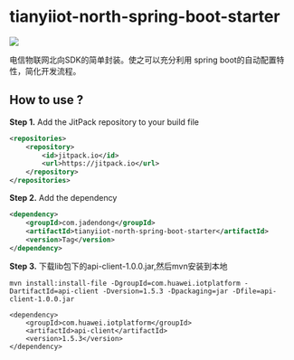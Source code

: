 # tianyiiot-north-spring-boot-starter
[![](https://jitpack.io/v/com.jadendong/tianyiiot-north-spring-boot-starter.svg)](https://jitpack.io/#com.jadendong/tianyiiot-north-spring-boot-starter)

电信物联网北向SDK的简单封装。使之可以充分利用 spring boot的自动配置特性，简化开发流程。

## How to use ?

**Step 1.** Add the JitPack repository to your build file

```xml
<repositories>
    <repository>
        <id>jitpack.io</id>
        <url>https://jitpack.io</url>
    </repository>
</repositories>
```

**Step 2.** Add the dependency

```xml
<dependency>
    <groupId>com.jadendong</groupId>
    <artifactId>tianyiiot-north-spring-boot-starter</artifactId>
    <version>Tag</version>
</dependency>
```
**Step 3.** 下载lib包下的api-client-1.0.0.jar,然后mvn安装到本地
```
mvn install:install-file -DgroupId=com.huawei.iotplatform -DartifactId=api-client -Dversion=1.5.3 -Dpackaging=jar -Dfile=api-client-1.0.0.jar
```
```
<dependency>
    <groupId>com.huawei.iotplatform</groupId>
    <artifactId>api-client</artifactId>
    <version>1.5.3</version>
</dependency>
```
